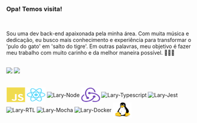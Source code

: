 ### Opa! Temos visita!

<br />

<p>
Sou uma dev back-end apaixonada pela minha área. Com muita música e dedicação, eu busco mais conhecimento e experiência para transformar o 'pulo do       gato' em 'salto do tigre'. Em outras palavras, meu objetivo é fazer meu trabalho com muito carinho e da melhor maneira possível. 👩🏾‍💻 
</p>

<br />

 <div style="display: inline_block">
  <img height="180em" src="https://github-readme-stats.vercel.app/api?username=Lary-Martins&show_icons=true&theme=dark&include_all_commits=true&count_private=true"/>
  <img height="180em" src="https://github-readme-stats.vercel.app/api/top-langs/?username=Lary-Martins&layout=compact&langs_count=7&theme=dark"/>
</div>
  <br />
<div style="display: inline_block"><br>
  <img align="center" alt="Lary-Js" height="40" width="50" src="https://raw.githubusercontent.com/devicons/devicon/master/icons/javascript/javascript-plain.svg">
  <img align="center" alt="Lary-React" height="40" width="50" src="https://raw.githubusercontent.com/devicons/devicon/master/icons/react/react-original.svg">
  <img align="center" alt="Lary-Node" height="40" width="50" src="https://img.icons8.com/fluency/344/node-js.png">
  <img align="center" alt="Lary-Redux" height="40" width="50" src="https://raw.githubusercontent.com/devicons/devicon/master/icons/redux/redux-original.svg">
   <img align="center" alt="Lary-Typescript" height="40" width="50" src="https://symbols.getvecta.com/stencil_98/84_typescript-icon.91937dbb2c.svg">
  <img align="center" alt="Lary-Jest" height="40" width="50" src="https://cdn.icon-icons.com/icons2/2107/PNG/128/file_type_jest_snapshot_icon_130513.png">
  <img align="center" alt="Lary-RTL" height="40" width="50" src="https://testing-library.com/img/octopus-64x64.png">
  <img align="center" alt="Lary-Mocha" height="40" width="50" src="https://symbols.getvecta.com/stencil_88/94_mochajs-icon.337bebf6b7.svg">
  <img align="center" alt="Lary-Docker" height="40" width="50" src="https://img.icons8.com/ios/344/docker.png">
  <img align="center" alt="Lary-Linux" height="40" width="50" src="https://raw.githubusercontent.com/devicons/devicon/master/icons/linux/linux-original.svg">
</div>
